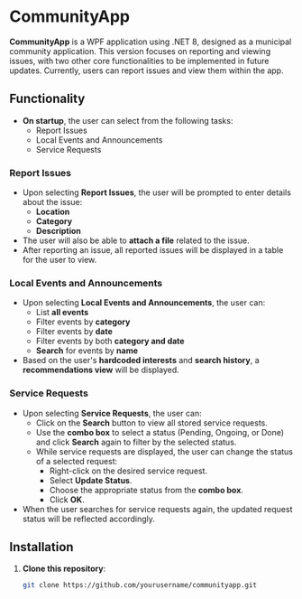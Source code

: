 # CommunityApp

**CommunityApp** is a WPF application using .NET 8, designed as a municipal community application. This version focuses on reporting and viewing issues, with two other core functionalities to be implemented in future updates. Currently, users can report issues and view them within the app.

## Functionality

- **On startup**, the user can select from the following tasks:
  - Report Issues
  - Local Events and Announcements
  - Service Requests

### Report Issues
- Upon selecting **Report Issues**, the user will be prompted to enter details about the issue:
  - **Location**
  - **Category**
  - **Description**
- The user will also be able to **attach a file** related to the issue.
- After reporting an issue, all reported issues will be displayed in a table for the user to view.

### Local Events and Announcements
- Upon selecting **Local Events and Announcements**, the user can:
  - List **all events**
  - Filter events by **category**
  - Filter events by **date**
  - Filter events by both **category and date**
  - **Search** for events by **name**
- Based on the user's **hardcoded interests** and **search history**, a **recommendations view** will be displayed.

### Service Requests
- Upon selecting **Service Requests**, the user can:
  - Click on the **Search** button to view all stored service requests.
  - Use the **combo box** to select a status (Pending, Ongoing, or Done) and click **Search** again to filter by the selected status.
  - While service requests are displayed, the user can change the status of a selected request:
    - Right-click on the desired service request.
    - Select **Update Status**.
    - Choose the appropriate status from the **combo box**.
    - Click **OK**.
- When the user searches for service requests again, the updated request status will be reflected accordingly.

## Installation

1. **Clone this repository**:
   ```bash
   git clone https://github.com/yourusername/communityapp.git
